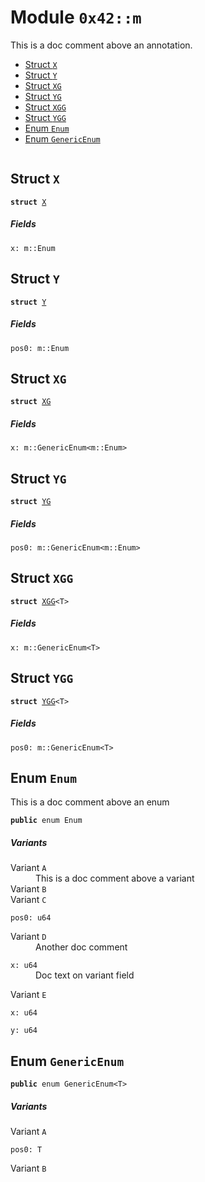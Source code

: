 
<a name="0x42_m"></a>

# Module `0x42::m`

This is a doc comment above an annotation.


-  [Struct `X`](#0x42_m_X)
-  [Struct `Y`](#0x42_m_Y)
-  [Struct `XG`](#0x42_m_XG)
-  [Struct `YG`](#0x42_m_YG)
-  [Struct `XGG`](#0x42_m_XGG)
-  [Struct `YGG`](#0x42_m_YGG)
-  [Enum `Enum`](#0x42_m_Enum)
-  [Enum `GenericEnum`](#0x42_m_GenericEnum)


<pre><code></code></pre>



<a name="0x42_m_X"></a>

## Struct `X`



<pre><code><b>struct</b> <a href="enums_test.md#0x42_m_X">X</a>
</code></pre>



##### Fields


<dl>
<dt>
<code>x: m::Enum</code>
</dt>
<dd>

</dd>
</dl>


<a name="0x42_m_Y"></a>

## Struct `Y`



<pre><code><b>struct</b> <a href="enums_test.md#0x42_m_Y">Y</a>
</code></pre>



##### Fields


<dl>
<dt>
<code>pos0: m::Enum</code>
</dt>
<dd>

</dd>
</dl>


<a name="0x42_m_XG"></a>

## Struct `XG`



<pre><code><b>struct</b> <a href="enums_test.md#0x42_m_XG">XG</a>
</code></pre>



##### Fields


<dl>
<dt>
<code>x: m::GenericEnum&lt;m::Enum&gt;</code>
</dt>
<dd>

</dd>
</dl>


<a name="0x42_m_YG"></a>

## Struct `YG`



<pre><code><b>struct</b> <a href="enums_test.md#0x42_m_YG">YG</a>
</code></pre>



##### Fields


<dl>
<dt>
<code>pos0: m::GenericEnum&lt;m::Enum&gt;</code>
</dt>
<dd>

</dd>
</dl>


<a name="0x42_m_XGG"></a>

## Struct `XGG`



<pre><code><b>struct</b> <a href="enums_test.md#0x42_m_XGG">XGG</a>&lt;T&gt;
</code></pre>



##### Fields


<dl>
<dt>
<code>x: m::GenericEnum&lt;T&gt;</code>
</dt>
<dd>

</dd>
</dl>


<a name="0x42_m_YGG"></a>

## Struct `YGG`



<pre><code><b>struct</b> <a href="enums_test.md#0x42_m_YGG">YGG</a>&lt;T&gt;
</code></pre>



##### Fields


<dl>
<dt>
<code>pos0: m::GenericEnum&lt;T&gt;</code>
</dt>
<dd>

</dd>
</dl>


<a name="0x42_m_Enum"></a>

## Enum `Enum`

This is a doc comment above an enum


<pre><code><b>public</b> enum Enum
</code></pre>



##### Variants


<dl>
<dt>
Variant <code>A</code>
</dt>
<dd>
 This is a doc comment above a variant
</dd>
<dt>
Variant <code>B</code>
</dt>
<dd>

</dd>
<dt>
Variant <code>C</code>
</dt>
<dd>

</dd>

<dl>
<dt>
<code>pos0: u64</code>
</dt>
<dd>

</dd>
</dl>

<dt>
Variant <code>D</code>
</dt>
<dd>
 Another doc comment
</dd>

<dl>
<dt>
<code>x: u64</code>
</dt>
<dd>
 Doc text on variant field
</dd>
</dl>

<dt>
Variant <code>E</code>
</dt>
<dd>

</dd>

<dl>
<dt>
<code>x: u64</code>
</dt>
<dd>

</dd>
</dl>


<dl>
<dt>
<code>y: u64</code>
</dt>
<dd>

</dd>
</dl>

</dl>


<a name="0x42_m_GenericEnum"></a>

## Enum `GenericEnum`



<pre><code><b>public</b> enum GenericEnum&lt;T&gt;
</code></pre>



##### Variants


<dl>
<dt>
Variant <code>A</code>
</dt>
<dd>

</dd>

<dl>
<dt>
<code>pos0: T</code>
</dt>
<dd>

</dd>
</dl>

<dt>
Variant <code>B</code>
</dt>
<dd>

</dd>
</dl>
